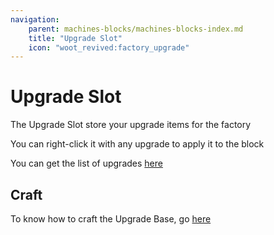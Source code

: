 ```yaml
---
navigation:
    parent: machines-blocks/machines-blocks-index.md
    title: "Upgrade Slot"
    icon: "woot_revived:factory_upgrade"
---
```

# Upgrade Slot

<BlockImage id="factory_upgrade" scale="5" p:attached="true" />

The <ItemImage id="factory_upgrade" scale="0.5"/> Upgrade Slot store your upgrade items for the factory

You can right-click it with any upgrade to apply it to the block

You can get the list of upgrades [here](../upgrades/upgrades-index.md)

## Craft

To know how to craft the Upgrade Base, go [here](../upgrades/upgrade-base.md)

<RecipeFor id="factory_upgrade" />